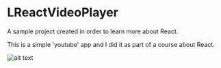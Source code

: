 # LReactVideoPlayer

A sample project created in order to learn more about React.

This is a simple 'youtube' app and I did it as part of a course about React.

![alt text](https://github.com/luanrubensf/LReactVideoPlayerr/blob/master/doc/app-print.png)